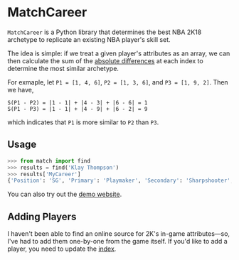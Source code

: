 # MatchCareer

`MatchCareer` is a Python library that determines the best NBA 2K18 archetype to replicate an existing NBA player's skill set.

The idea is simple: if we treat a given player's attributes as an array, we can then calculate the sum of the [absolute differences](https://en.wikipedia.org/wiki/Sum_of_absolute_difference) at each index to determine the most similar archetype.

For exmaple, let `P1 = [1, 4, 6]`, `P2 = [1, 3, 6]`, and `P3 = [1, 9, 2]`. Then we have,

```
S(P1 - P2) = |1 - 1| + |4 - 3| + |6 - 6| = 1
S(P1 - P3) = |1 - 1| + |4 - 9| + |6 - 2| = 9
```

which indicates that `P1` is more similar to `P2` than `P3`.

## Usage

```python
>>> from match import find
>>> results = find('Klay Thompson')
>>> results['MyCareer']
{'Position': 'SG', 'Primary': 'Playmaker', 'Secondary': 'Sharpshooter', 'Height': "6'7", 'Weight': 'Default', 'Wingspan': 'Default', 'attributes': [83, 85, 85, 79, 88, 88, 82, 83, 79, 63, 66, 86, 88, 66, 66, 66, 67, 67, 65, 73, 73, 64, 64, 76, 82, 83, 69, 65],}
```

You can also try out the [demo website](https://jdkato.github.io/MatchCareer/).

## Adding Players

I haven't been able to find an online source for 2K's in-game attributes&mdash;so, I've had to add them one-by-one from the game itself. If you'd like to add a player, you need to update the [index](https://github.com/jdkato/MatchCareer/blob/master/match/index.py).
